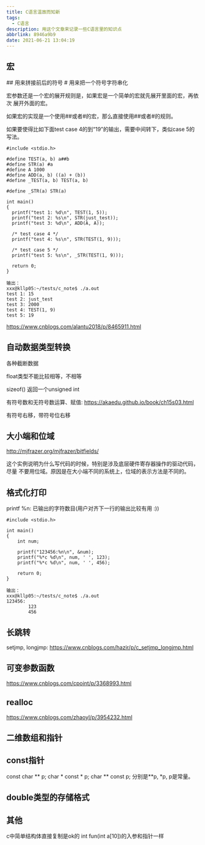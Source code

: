 ```yaml
---
title: C语言温故而知新
tags:
  - C语言
description: 用这个文章来记录一些C语言里的知识点
abbrlink: 8946a9b9
date: 2021-06-21 13:04:19
---
```


宏
-----

  \#\# 用来拼接前后的符号
  \# 用来把一个符号字符串化
  
  宏参数还是一个宏的展开规则是，如果宏是一个简单的宏就先展开里面的宏，再依次
  展开外面的宏。
 
  如果宏的实现是一个使用##或者#的宏，那么直接使用##或者#的规则。

  如果要使得比如下面test case 4的到“19”的输出，需要中间转下，类似case 5的写法。
  ```
#include <stdio.h>

#define TEST(a, b) a##b
#define STR(a) #a 
#define A 1000
#define ADD(a, b) ((a) + (b))
#define _TEST(a, b) TEST(a, b)

#define _STR(a) STR(a)

int main()
{
	printf("test 1: %d\n", TEST(1, 5));
	printf("test 2: %s\n", STR(just_test));
	printf("test 3: %d\n", ADD(A, A));

	/* test case 4 */
	printf("test 4: %s\n", STR(TEST(1, 9)));

	/* test case 5 */
	printf("test 5: %s\n", _STR(TEST(1, 9)));

	return 0;
}

输出：
xxx@kllp05:~/tests/c_note$ ./a.out 
test 1: 15
test 2: just_test
test 3: 2000
test 4: TEST(1, 9)
test 5: 19
  ```
  https://www.cnblogs.com/alantu2018/p/8465911.html

自动数据类型转换
-------------------

  各种截断数据

  float类型不能比较相等，不相等

  sizeof() 返回一个unsigned int

  有符号数和无符号数运算、赋值: https://akaedu.github.io/book/ch15s03.html

  有符号右移，带符号位右移

大小端和位域
---------------

  http://mjfrazer.org/mjfrazer/bitfields/

  这个实例说明为什么写代码的时候，特别是涉及底层硬件寄存器操作的驱动代码，尽量
  不要用位域。原因是在大小端不同的系统上，位域的表示方法是不同的。

格式化打印
-------------

  printf %n: 已输出的字符数目(用户对齐下一行的输出比较有用 :))
```
#include <stdio.h>

int main()
{
	int num;

	printf("123456:%n\n", &num);
	printf("%*c %d\n", num, ' ', 123);
	printf("%*c %d\n", num, ' ', 456);

	return 0;
}

输出：
xxx@kllp05:~/tests/c_note$ ./a.out 
123456:
        123
        456
```

长跳转
---------

  setjmp, longjmp: https://www.cnblogs.com/hazir/p/c_setjmp_longjmp.html

可变参数函数
---------------

  https://www.cnblogs.com/cpoint/p/3368993.html

realloc
----------

  https://www.cnblogs.com/zhaoyl/p/3954232.html

二维数组和指针
-----------------

const指针
------------

  const char ** p; char * const * p; char ** const p;
  分别是**p, *p, p是常量。

double类型的存储格式
------------------------

其他
------

  c中简单结构体直接复制是ok的
  int fun(int a[10])的入参和指针一样
